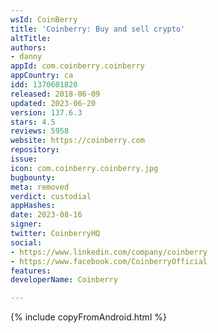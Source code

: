 ```yaml
---
wsId: CoinBerry
title: 'Coinberry: Buy and sell crypto'
altTitle: 
authors:
- danny
appId: com.coinberry.coinberry
appCountry: ca
idd: 1370601820
released: 2018-06-09
updated: 2023-06-20
version: 137.6.3
stars: 4.5
reviews: 5958
website: https://coinberry.com
repository: 
issue: 
icon: com.coinberry.coinberry.jpg
bugbounty: 
meta: removed
verdict: custodial
appHashes: 
date: 2023-08-16
signer: 
twitter: CoinberryHQ
social:
- https://www.linkedin.com/company/coinberry
- https://www.facebook.com/CoinberryOfficial
features: 
developerName: Coinberry

---
```


{% include copyFromAndroid.html %}
